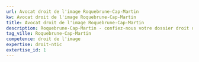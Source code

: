 ```yaml
---
url: Avocat droit de l'image Roquebrune-Cap-Martin
kw: Avocat droit de l'image Roquebrune-Cap-Martin
title: Avocat droit de l'image Roquebrune-Cap-Martin
description: Roquebrune-Cap-Martin - confiez-nous votre dossier droit de l'image
tag_ville: Roquebrune-Cap-Martin
competence: droit de l'image
expertise: droit-ntic
extertise_id: 1
---
```

